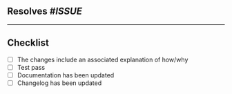 <!--
Please replace _#ISSUE_ with just e.g. #12 if this PR resolves issue 12.
-->
## Resolves _#ISSUE_


***

## Checklist

* [ ] The changes include an associated explanation of how/why
* [ ] Test pass
* [ ] Documentation has been updated
* [ ] Changelog has been updated
